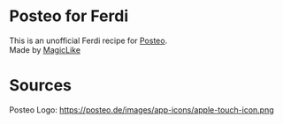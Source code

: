 # Posteo for Ferdi

This is an unofficial Ferdi recipe for [Posteo](https://posteo.de/). <br>
Made by [MagicLike](https://magiclike.github.io/)


# Sources

Posteo Logo: https://posteo.de/images/app-icons/apple-touch-icon.png